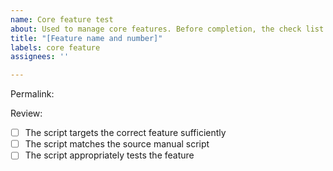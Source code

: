 ```yaml
---
name: Core feature test
about: Used to manage core features. Before completion, the check list must be completed
title: "[Feature name and number]"
labels: core feature
assignees: ''

---
```


Permalink: 

Review:

- [ ] The script targets the correct feature sufficiently
- [ ] The script matches the source manual script
- [ ] The script appropriately tests the feature
